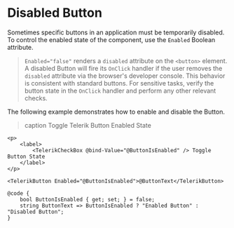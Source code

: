 
# Disabled Button

Sometimes specific buttons in an application must be temporarily disabled. To control the enabled state of the component, use the `Enabled` Boolean attribute.

> `Enabled="false"` renders a `disabled` attribute on the `<button>` element. A disabled Button will fire its `OnClick` handler if the user removes the `disabled` attribute via the browser's developer console. This behavior is consistent with standard buttons. For sensitive tasks, verify the button state in the `OnClick` handler and perform any other relevant checks.

The following example demonstrates how to enable and disable the Button.

>caption Toggle Telerik Button Enabled State

````RAZOR
<p>
    <label>
        <TelerikCheckBox @bind-Value="@ButtonIsEnabled" /> Toggle Button State
    </label>
</p>

<TelerikButton Enabled="@ButtonIsEnabled">@ButtonText</TelerikButton>

@code {
    bool ButtonIsEnabled { get; set; } = false;
    string ButtonText => ButtonIsEnabled ? "Enabled Button" : "Disabled Button";
}
````